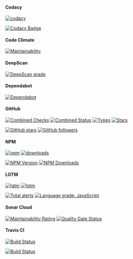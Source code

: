 #### Codacy

[![codacy](https://badgen.net/codacy/grade/5aaab54dcf3344bba9013e960595da2e)](https://github.com/r37r0m0d3l/vicis-decorators)

[![Codacy Badge](https://api.codacy.com/project/badge/Grade/5aaab54dcf3344bba9013e960595da2e)](https://www.codacy.com/manual/r37r0m0d3l/vicis-decorators?utm_source=github.com&amp;utm_medium=referral&amp;utm_content=r37r0m0d3l/vicis-decorators&amp;utm_campaign=Badge_Grade)

#### Code Climate

[![Maintainability](https://api.codeclimate.com/v1/badges/c8874149c8fa49c87cde/maintainability)](https://codeclimate.com/github/r37r0m0d3l/vicis-decorators/maintainability)

#### DeepScan

[![DeepScan grade](https://deepscan.io/api/teams/8453/projects/10911/branches/156407/badge/grade.svg)](https://deepscan.io/dashboard#view=project&tid=8453&pid=10911&bid=156407)

#### Dependabot

[![Dependabot](https://badgen.net/dependabot/r37r0m0d3l/vicis-decorators?&icon=dependabot)](https://github.com/r37r0m0d3l/vicis-decorators)

#### GitHub

[![Combined Checks](https://badgen.net/github/checks/r37r0m0d3l/vicis-decorators?&icon=github)](https://github.com/r37r0m0d3l/vicis-decorators)
[![Combined Status](https://badgen.net/github/status/r37r0m0d3l/vicis-decorators?&icon=github)](https://github.com/r37r0m0d3l/vicis-decorators)
[![Types](https://badgen.net/npm/types/@vicis/decorators?&icon=typescript)](https://github.com/r37r0m0d3l/vicis-decorators)
[![Stars](https://badgen.net/github/stars/r37r0m0d3l/vicis-decorators?&icon=github&label=stars&color=ffcc33)](https://github.com/r37r0m0d3l/vicis-decorators)

[![GitHub stars](https://img.shields.io/github/stars/r37r0m0d3l/vicis-decorators.svg?style=social&label=Star)](https://github.com/r37r0m0d3l/vicis-decorators)
[![GitHub followers](https://img.shields.io/github/followers/r37r0m0d3l.svg?style=social&label=Follow)](https://github.com/r37r0m0d3l)

#### NPM

[![npm](https://badgen.net/npm/v/@vicis/decorators?&icon=npm)](https://www.npmjs.com/package/@vicis/decorators)
[![downloads](https://badgen.net/npm/dt/@vicis/decorators?&icon=terminal)](https://www.npmjs.com/package/@vicis/decorators)

[![NPM Version](https://img.shields.io/npm/v/@vicis/decorators.svg?style=flat)](https://www.npmjs.com/package/@vicis/decorators)
[![NPM Downloads](https://img.shields.io/npm/dt/@vicis/decorators.svg?style=flat)](https://www.npmjs.com/package/@vicis/decorators)

#### LGTM

[![lgtm](https://badgen.net/lgtm/langs/g/r37r0m0d3l/vicis-decorators?&icon=lgtm)](https://github.com/r37r0m0d3l/vicis-decorators)
[![lgtm](https://badgen.net/lgtm/grade/g/r37r0m0d3l/vicis-decorators?&icon=lgtm)](https://github.com/r37r0m0d3l/vicis-decorators)

[![Total alerts](https://img.shields.io/lgtm/alerts/g/r37r0m0d3l/vicis-decorators.svg?logo=lgtm&logoWidth=18)](https://lgtm.com/projects/g/r37r0m0d3l/vicis-decorators/alerts/)
[![Language grade: JavaScript](https://img.shields.io/lgtm/grade/javascript/g/r37r0m0d3l/vicis-decorators.svg?logo=lgtm&logoWidth=18)](https://lgtm.com/projects/g/r37r0m0d3l/vicis-decorators/context:javascript)

#### Sonar Cloud

[![Maintainability Rating](https://sonarcloud.io/api/project_badges/measure?project=r37r0m0d3l_vicis-decorators&metric=sqale_rating)](https://sonarcloud.io/dashboard?id=r37r0m0d3l_vicis-decorators)
[![Quality Gate Status](https://sonarcloud.io/api/project_badges/measure?project=r37r0m0d3l_vicis-decorators&metric=alert_status)](https://sonarcloud.io/dashboard?id=r37r0m0d3l_vicis-decorators)

#### Travis CI

[![Build Status](https://badgen.net/travis/vicisjs/vicis-decorators)](https://travis-ci.com/vicisjs/vicis-decorators)

[![Build Status](https://travis-ci.com/vicisjs/vicis-decorators.svg?branch=master)](https://travis-ci.com/vicisjs/vicis-decorators)
